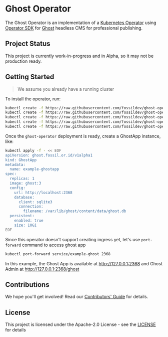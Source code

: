 # Ghost Operator

The Ghost Operator is an implementation of a [Kubernetes Operator](https://kubernetes.io/docs/concepts/extend-kubernetes/operator/) using [Operator SDK](https://github.com/operator-framework/operator-sdk) for [Ghost](https://ghost.org/) headless CMS for professional publishing.

## Project Status

This project is currently work-in-progress and in Alpha, so it may not be production ready.

## Getting Started

> We assume you already have a running cluster

To install the operator, run:

```bash
kubectl create -f https://raw.githubusercontent.com/fossildev/ghost-operator/master/deploy/crds/ghost.fossil.or.id_ghostapps_crd.yaml
kubectl create -f https://raw.githubusercontent.com/fossildev/ghost-operator/master/deploy/service_account.yaml
kubectl create -f https://raw.githubusercontent.com/fossildev/ghost-operator/master/deploy/role.yaml
kubectl create -f https://raw.githubusercontent.com/fossildev/ghost-operator/master/deploy/role_binding.yaml
kubectl create -f https://raw.githubusercontent.com/fossildev/ghost-operator/master/deploy/operator.yaml
```

Once the `ghost-operator` deployment is ready, create a GhostApp instance, like:

```bash
kubectl apply -f - << EOF
apiVersion: ghost.fossil.or.id/v1alpha1
kind: GhostApp
metadata:
  name: example-ghostapp
spec:
  replicas: 1
  image: ghost:3
  config:
    url: http://localhost:2368
    database:
      client: sqlite3
      connection:
        filename: /var/lib/ghost/content/data/ghost.db
  persistent:
    enabled: true
    size: 10Gi
EOF
```

Since this operator doesn't support creating ingress yet, let's use `port-forward` command to access ghost app

```bash
kubectl port-forward service/example-ghost 2368
```

In this example, the Ghost App is available at http://127.0.0.1:2368 and Ghost Admin at http://127.0.0.1:2368/ghost

## Contributions

We hope you'll get involved! Read our [Contributors' Guide](CONTRIBUTING.md) for details.

## License

This project is licensed under the Apache-2.0 License - see the [LICENSE](LICENSE) for details